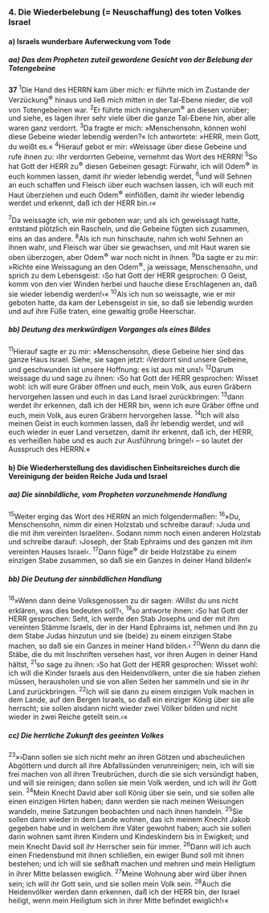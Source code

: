 ### 4. Die Wiederbelebung (= Neuschaffung) des toten Volkes Israel

#### a) Israels wunderbare Auferweckung vom Tode

##### aa) Das dem Propheten zuteil gewordene Gesicht von der Belebung der Totengebeine

__37__
<sup>1</sup>Die Hand des HERRN kam über mich: er führte mich im Zustande der Verzückung<sup title="vgl. 11,24">&#x2732;</sup> hinaus und ließ mich mitten in der Tal-Ebene nieder, die voll von Totengebeinen war.
<sup>2</sup>Er führte mich ringsherum<sup title="= überall">&#x2732;</sup> an diesen vorüber; und siehe, es lagen ihrer sehr viele über die ganze Tal-Ebene hin, aber alle waren ganz verdorrt.
<sup>3</sup>Da fragte er mich: »Menschensohn, können wohl diese Gebeine wieder lebendig werden?« Ich antwortete: »HERR, mein Gott, du weißt es.«
<sup>4</sup>Hierauf gebot er mir: »Weissage über diese Gebeine und rufe ihnen zu: ›Ihr verdorrten Gebeine, vernehmt das Wort des HERRN!
<sup>5</sup>So hat Gott der HERR zu<sup title="oder: von">&#x2732;</sup> diesen Gebeinen gesagt: Fürwahr, ich will Odem<sup title="oder: Lebensgeist">&#x2732;</sup> in euch kommen lassen, damit ihr wieder lebendig werdet,
<sup>6</sup>und will Sehnen an euch schaffen und Fleisch über euch wachsen lassen, ich will euch mit Haut überziehen und euch Odem<sup title="oder: Lebensgeist">&#x2732;</sup> einflößen, damit ihr wieder lebendig werdet und erkennt, daß ich der HERR bin.‹«

<sup>7</sup>Da weissagte ich, wie mir geboten war; und als ich geweissagt hatte, entstand plötzlich ein Rascheln, und die Gebeine fügten sich zusammen, eins an das andere.
<sup>8</sup>Als ich nun hinschaute, nahm ich wohl Sehnen an ihnen wahr, und Fleisch war über sie gewachsen, und mit Haut waren sie oben überzogen, aber Odem<sup title="oder: Lebensgeist">&#x2732;</sup> war noch nicht in ihnen.
<sup>9</sup>Da sagte er zu mir: »Richte eine Weissagung an den Odem<sup title="oder: Lebensgeist">&#x2732;</sup>, ja weissage, Menschensohn, und sprich zu dem Lebensgeist: ›So hat Gott der HERR gesprochen: O Geist, komm von den vier Winden herbei und hauche diese Erschlagenen an, daß sie wieder lebendig werden!‹«
<sup>10</sup>Als ich nun so weissagte, wie er mir geboten hatte, da kam der Lebensgeist in sie, so daß sie lebendig wurden und auf ihre Füße traten, eine gewaltig große Heerschar.

##### bb) Deutung des merkwürdigen Vorganges als eines Bildes

<sup>11</sup>Hierauf sagte er zu mir: »Menschensohn, diese Gebeine hier sind das ganze Haus Israel. Siehe, sie sagen jetzt: ›Verdorrt sind unsere Gebeine, und geschwunden ist unsere Hoffnung: es ist aus mit uns!‹
<sup>12</sup>Darum weissage du und sage zu ihnen: ›So hat Gott der HERR gesprochen: Wisset wohl: ich will eure Gräber öffnen und euch, mein Volk, aus euren Gräbern hervorgehen lassen und euch in das Land Israel zurückbringen:
<sup>13</sup>dann werdet ihr erkennen, daß ich der HERR bin, wenn ich eure Gräber öffne und euch, mein Volk, aus euren Gräbern hervorgehen lasse.
<sup>14</sup>Ich will also meinen Geist in euch kommen lassen, daß ihr lebendig werdet, und will euch wieder in euer Land versetzen, damit ihr erkennt, daß ich, der HERR, es verheißen habe und es auch zur Ausführung bringe!‹ – so lautet der Ausspruch des HERRN.«

#### b) Die Wiederherstellung des davidischen Einheitsreiches durch die Vereinigung der beiden Reiche Juda und Israel

##### aa) Die sinnbildliche, vom Propheten vorzunehmende Handlung

<sup>15</sup>Weiter erging das Wort des HERRN an mich folgendermaßen:
<sup>16</sup>»Du, Menschensohn, nimm dir einen Holzstab und schreibe darauf: ›Juda und die mit ihm vereinten Israeliten‹. Sodann nimm noch einen anderen Holzstab und schreibe darauf: ›Joseph, der Stab Ephraims und des ganzen mit ihm vereinten Hauses Israel‹.
<sup>17</sup>Dann füge<sup title="= binde">&#x2732;</sup> dir beide Holzstäbe zu einem einzigen Stabe zusammen, so daß sie ein Ganzes in deiner Hand bilden!«

##### bb) Die Deutung der sinnbildlichen Handlung

<sup>18</sup>»Wenn dann deine Volksgenossen zu dir sagen: ›Willst du uns nicht erklären, was dies bedeuten soll?‹,
<sup>19</sup>so antworte ihnen: ›So hat Gott der HERR gesprochen: Seht, ich werde den Stab Josephs und der mit ihm vereinten Stämme Israels, der in der Hand Ephraims ist, nehmen und ihn zu dem Stabe Judas hinzutun und sie (beide) zu einem einzigen Stabe machen, so daß sie ein Ganzes in meiner Hand bilden.‹
<sup>20</sup>Wenn du dann die Stäbe, die du mit Inschriften versehen hast, vor ihren Augen in deiner Hand hältst,
<sup>21</sup>so sage zu ihnen: ›So hat Gott der HERR gesprochen: Wisset wohl: ich will die Kinder Israels aus den Heidenvölkern, unter die sie haben ziehen müssen, herausholen und sie von allen Seiten her sammeln und sie in ihr Land zurückbringen.
<sup>22</sup>Ich will sie dann zu einem einzigen Volk machen in dem Lande, auf den Bergen Israels, so daß ein einziger König über sie alle herrscht; sie sollen alsdann nicht wieder zwei Völker bilden und nicht wieder in zwei Reiche geteilt sein.‹«

##### cc) Die herrliche Zukunft des geeinten Volkes

<sup>23</sup>»›Dann sollen sie sich nicht mehr an ihren Götzen und abscheulichen Abgöttern und durch all ihre Abfallssünden verunreinigen; nein, ich will sie frei machen von all ihren Treubrüchen, durch die sie sich versündigt haben, und will sie reinigen; dann sollen sie mein Volk werden, und ich will ihr Gott sein.
<sup>24</sup>Mein Knecht David aber soll König über sie sein, und sie sollen alle einen einzigen Hirten haben; dann werden sie nach meinen Weisungen wandeln, meine Satzungen beobachten und nach ihnen handeln.
<sup>25</sup>Sie sollen dann wieder in dem Lande wohnen, das ich meinem Knecht Jakob gegeben habe und in welchem ihre Väter gewohnt haben; auch sie sollen darin wohnen samt ihren Kindern und Kindeskindern bis in Ewigkeit; und mein Knecht David soll ihr Herrscher sein für immer.
<sup>26</sup>Dann will ich auch einen Friedensbund mit ihnen schließen, ein ewiger Bund soll mit ihnen bestehen; und ich will sie seßhaft machen und mehren und mein Heiligtum in ihrer Mitte belassen ewiglich.
<sup>27</sup>Meine Wohnung aber wird über ihnen sein; ich will ihr Gott sein, und sie sollen mein Volk sein.
<sup>28</sup>Auch die Heidenvölker werden dann erkennen, daß ich der HERR bin, der Israel heiligt, wenn mein Heiligtum sich in ihrer Mitte befindet ewiglich!‹«